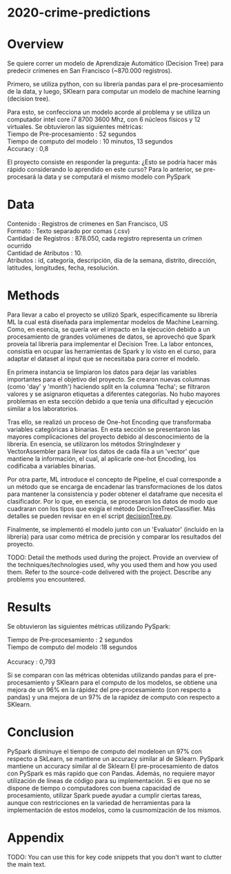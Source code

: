 # 2020-crime-predictions

# Overview
Se quiere correr un modelo de Aprendizaje Automático (Decision Tree) para predecir crímenes en San Francisco (~870.000 registros).

Primero, se utiliza python, con su librería pandas para el pre-procesamiento de la data, y luego, SKlearn para computar un modelo de machine learning (decision tree). 

Para esto, se confecciona un modelo acorde al problema y se utiliza un computador intel core i7 8700 3600 Mhz, con 6 núcleos físicos y 12 virtuales. Se obtuvieron las siguientes métricas: <br>
Tiempo de Pre-procesamiento    : 52 segundos <br>
Tiempo de computo del modelo   : 10 minutos, 13 segundos <br>
Accuracy                       : 0,8 <br>

El proyecto consiste en responder la pregunta: ¿Esto se podría hacer más rápido considerando lo aprendido en este curso?
Para lo anterior, se pre-procesará la data y se computará el mismo modelo con PySpark

# Data
Contenido                        : Registros de crímenes en San Francisco, US <br>
Formato                          : Texto separado por comas (.csv) <br>
Cantidad de Registros            : 878.050, cada registro representa un crímen ocurrido <br>
Cantidad de Atributos            : 10. <br>
Atributos                        : id, categoría, descripción, día de la semana, distrito, dirección, latitudes, longitudes, fecha, resolución. <br>

# Methods
Para llevar a cabo el proyecto se utilizó Spark, especificamente su librería ML la cual está diseñada para implementar modelos de Machine Learning. Como, en esencia, se quería ver el impacto en la ejecución debido a un procesamiento de grandes volúmenes de datos, se aprovechó que Spark proveía tal librería para implementar el Decision Tree. La labor entonces, consistía en ocupar las herramientas de Spark y lo visto en el curso, para adaptar el dataset al input que se necesitaba para correr el modelo.

En primera instancia se limpiaron los datos para dejar las variables importantes para el objetivo del proyecto. Se crearon nuevas columnas (como 'day' y 'month') haciendo split en la columna 'fecha'; se filtraron valores y se asignaron etiquetas a diferentes categorías. No hubo mayores problemas en esta sección debido a que tenía una dificultad y ejecución similar a los laboratorios.

Tras ello, se realizó un proceso de One-hot Encoding que transformaba variables categóricas a binarias. En esta sección se presentaron las mayores complicaciones del proyecto debido al desconocimiento de la librería. En esencia, se utilizaron los métodos StringIndexer y VectorAssembler para llevar los datos de cada fila a un 'vector' que mantiene la información, el cual, al aplicarle one-hot Encoding, los codificaba a variables binarias.

Por otra parte, ML introduce el concepto de Pipeline, el cual corresponde a un método que se encarga de encadenar las transformaciones de los datos para mantener la consistencia y poder obtener el dataframe que necesita el clasificador. Por lo que, en esencia, se procesaron los datos de modo que cuadraran con los tipos que exigía el método DecisionTreeClassifier. Más detalles se pueden revisar en en el script [decisionTree.py](https://github.com/cc5212/2020-crime-predictions/blob/master/decisionTree.py).

Finalmente, se implementó el modelo junto con un 'Evaluator' (incluido en la librería) para usar como métrica de precisión y comparar los resultados del proyecto.


TODO: Detail the methods used during the project. Provide an overview of the techniques/technologies used, why you used them and how you used them. Refer to the source-code delivered with the project. Describe any problems you encountered.

# Results
Se obtuvieron las siguientes métricas utilizando PySpark:

Tiempo de Pre-procesamiento    : 2 segundos <br>
Tiempo de computo del modelo   :18 segundos <br>                            
Accuracy                       :  0,793     <br>

Si se comparan con las métricas obtenidas utilizando pandas para el pre-procesamiento y SKlearn para el computo de los modelos, se obtiene una mejora de un 96% en la rápidez del pre-procesamiento (con respecto a pandas) y una mejora de un 97% de la rapidez de computo con respecto a SKlearn.

# Conclusion
PySpark disminuye el tiempo de computo del modeloen un 97% con respecto a SkLearn, se mantiene un accuracy similar al de Sklearn. PySpark mantiene un accuracy similar al de Sklearn
El pre-procesamiento de datos con PySpark es más rapido que con Pandas. Además, no requiere mayor utilización de líneas de código para su implementación.
Si es que no se dispone de tiempo o computadores con buena capacidad de procesamiento, utilizar Spark puede ayudar a cumplir ciertas tareas, aunque con restricciones en la variedad de herramientas para la implementación de estos modelos, como la cusmomización de los mismos. 

# Appendix
TODO: You can use this for key code snippets that you don't want to clutter the main text.
